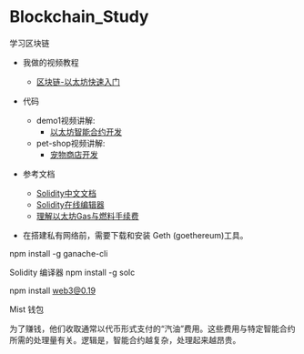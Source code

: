 # Blockchain_Study
学习区块链

- 我做的视频教程
    - [区块链-以太坊快速入门](https://www.bilibili.com/video/av56674737/)

- 代码
    - demo1视频讲解:
        - [以太坊智能合约开发](https://www.bilibili.com/video/av27062964/?p=5)
    - pet-shop视频讲解:
        - [宠物商店开发](https://www.bilibili.com/video/av27062964/?p=7)

- 参考文档
    - [Solidity中文文档](https://solidity-cn.readthedocs.io/zh/develop/index.html)
    - [Solidity在线编辑器](https://remix.ethereum.org)
    - [理解以太坊Gas与燃料手续费](https://ether.mochain.info/basic/ethereum/gas.html)

- 在搭建私有网络前，需要下载和安装 Geth (goethereum)工具。

npm install -g ganache-cli

Solidity 编译器
npm install -g solc

npm install web3@0.19

Mist 钱包




为了赚钱，他们收取通常以代币形式支付的“汽油”费用。这些费用与特定智能合约所需的处理量有关。逻辑是，智能合约越复杂，处理起来越昂贵。    